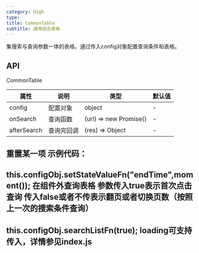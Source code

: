 ```yaml
---
category: High
type:
title: CommonTable
subtitle: 通用组合表格
---
```


集搜索与查询参数一体的表格，通过传入config对象配置查询条件和表格。


## API

CommonTable

属性 | 说明 | 类型 | 默认值
-----|-----|-----|------
config | 配置对象 | object	| -
onSearch	| 查询函数 | (url) => new Promise() | -
afterSearch | 查询完回调 |	(res) => Object | -

重置某一项 示例代码：
---
this.configObj.setStateValueFn("endTime",moment());
在组件外查询表格 参数传入true表示首次点击查询 传入false或者不传表示翻页或者切换页数（按照上一次的搜索条件查询）
---
this.configObj.searchListFn(true);
loading可支持传入，详情参见index.js
---


